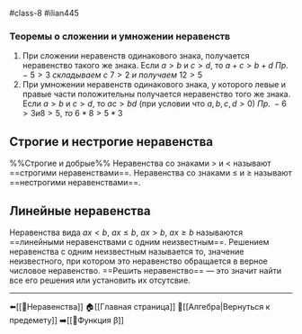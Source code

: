 #class-8 #ilian445 
### Теоремы о сложении и умножении неравенств
1. При сложении неравенств одинакового знака, получается неравенство такого же знака.
	Если $a>b$ и $c>d$, то $a+c>b+d$
	$Пр. - \ 5>3\ складываем\ с\ 7>2\ и\ получаем\ 12>5$
2. При умножении неравенств одинакового знака, у которого левые и правые части положительны получается неравенство того же знака.
	Если $a>b$ и $c>d$, то $ac>bd$ (при условии что $a,b,c,d>0$)
	$Пр.\ - 6>3 и 8>5,\ то\ 6*8>5*3$
## Строгие и нестрогие неравенства
%%Строгие и добрые%%
Неравенства со знаками > и < называют ==строгими неравенствами==.
Неравенства со знаками ≤ и ≥ называют ==нестрогими неравенствами==.
## Линейные неравенства
Неравенства вида $ax<b,\ ax≤b,\ ax>b,\ ax≥b$ называются ==линейными неравенствами с одним неизвестным==. Решением неравенства с одним неизвестным называется то, значение неизвестного, при котором это неравенство обращается в верное числовое неравенство. ==Решить неравенство== — это значит найти все его решения или установить их отсутсвие.

---
⬅️[[📒Неравенства]]
🏠[[Главная страница]]
🔢[[Алгебра|Вернуться к предемету]]
➡️[[📒Функция β]]
